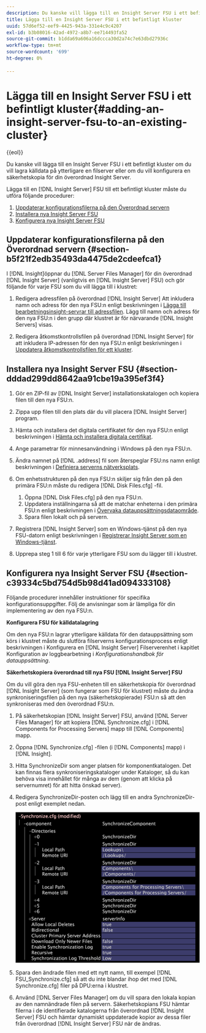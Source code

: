 ```yaml
---
description: Du kanske vill lägga till en Insight Server FSU i ett befintligt kluster om du vill lagra källdata på ytterligare en filserver eller om du vill konfigurera en säkerhetskopia för din överordnad Insight Server.
title: Lägga till en Insight Server FSU i ett befintligt kluster
uuid: 57d6ef52-eef9-4425-943a-331e4c9c4207
exl-id: b3b08016-42ad-4972-a8b7-ee714493fa52
source-git-commit: b1dda69a606a16dccca30d2a74c7e63dbd27936c
workflow-type: tm+mt
source-wordcount: '699'
ht-degree: 0%

---
```


# Lägga till en Insight Server FSU i ett befintligt kluster{#adding-an-insight-server-fsu-to-an-existing-cluster}

{{eol}}

Du kanske vill lägga till en Insight Server FSU i ett befintligt kluster om du vill lagra källdata på ytterligare en filserver eller om du vill konfigurera en säkerhetskopia för din överordnad Insight Server.

Lägga till en [!DNL Insight Server] FSU till ett befintligt kluster måste du utföra följande procedurer:

1. [Uppdaterar konfigurationsfilerna på den Överordnad servern](../../../../../home/c-inst-svr/c-install-ins-svr/c-ins-svr-clstrs/c-add-ins-svrs-ex-clstr/c-add-fsu-ex-clstr.md#section-b5f21f2edb35493da4475de2cdeefca1)
1. [Installera nya Insight Server FSU](../../../../../home/c-inst-svr/c-install-ins-svr/c-ins-svr-clstrs/c-add-ins-svrs-ex-clstr/c-add-fsu-ex-clstr.md#section-dddad299dd8642aa91cbe19a395ef3f4)
1. [Konfigurera nya Insight Server FSU](../../../../../home/c-inst-svr/c-install-ins-svr/c-ins-svr-clstrs/c-add-ins-svrs-ex-clstr/c-add-fsu-ex-clstr.md#section-c39334c5bd754d5b98d41ad094333108)

## Uppdaterar konfigurationsfilerna på den Överordnad servern {#section-b5f21f2edb35493da4475de2cdeefca1}

I [!DNL Insight]öppnar du [!DNL Server Files Manager] för din överordnad [!DNL Insight Server] (vanligtvis en [!DNL Insight Server] FSU) och gör följande för varje FSU som du vill lägga till i klustret:

1. Redigera adressfilen på överordnad [!DNL Insight Server] Att inkludera namn och adress för den nya FSU:n enligt beskrivningen i [Lägga till bearbetningsinsight-servrar till adressfilen](../../../../../home/c-inst-svr/c-install-ins-svr/c-ins-svr-clstrs/c-inst-ins-svr-clstr/c-inst-proc-clstr/c-config-mstr-ins-svr-clstr.md#section-2fe5298180164e8dbaa59ea6b6ff682d). Lägg till namn och adress för den nya FSU:n i den grupp där klustret är för närvarande [!DNL Insight Servers] visas.

1. Redigera åtkomstkontrollsfilen på överordnad [!DNL Insight Server] för att inkludera IP-adressen för den nya FSU:n enligt beskrivningen i [Uppdatera åtkomstkontrollsfilen för ett kluster](../../../../../home/c-inst-svr/c-install-ins-svr/c-ins-svr-clstrs/c-inst-ins-svr-clstr/c-inst-proc-clstr/c-config-mstr-ins-svr-clstr.md#section-fce1367d92a445168c35e9ca506e7d6b).

## Installera nya Insight Server FSU {#section-dddad299dd8642aa91cbe19a395ef3f4}

1. Gör en ZIP-fil av [!DNL Insight Server] installationskatalogen och kopiera filen till den nya FSU:n.
1. Zippa upp filen till den plats där du vill placera [!DNL Insight Server] program.
1. Hämta och installera det digitala certifikatet för den nya FSU:n enligt beskrivningen i [Hämta och installera digitala certifikat](../../../../../home/c-inst-svr/c-install-ins-svr/t-install-proc-inst-svr-dpu/c-dnld-dgtl-cert/c-dnld-dgtl-cert.md#concept-4f79c240492f4e52b6375b4b3bbefa17).
1. Ange parametrar för minnesanvändning i Windows på den nya FSU:n.
1. Ändra namnet på [!DNL .address] fil som återspeglar FSU:ns namn enligt beskrivningen i [Definiera serverns nätverksplats](../../../../../home/c-inst-svr/c-install-ins-svr/t-install-proc-inst-svr-dpu/c-svrs-ntwk-loc/c-svrs-ntwk-loc.md#concept-87dd2aa3448c415ca1285bc445a8c649).

1. Om enhetsstrukturen på den nya FSU:n skiljer sig från den på den primära FSU:n måste du redigera [!DNL Disk Files.cfg] -fil.

   1. Öppna [!DNL Disk Files.cfg] på den nya FSU:n.
   1. Uppdatera inställningarna så att de matchar enheterna i den primära FSU:n enligt beskrivningen i [Övervaka datauppsättningsdataområde](../../../../../home/c-inst-svr/c-admin-inst-svr/c-mntr-disk-spc/t-mntr-dtst-data-spc.md#task-6223fa2c718845678824a0a96df96a03).
   1. Spara filen lokalt och på servern.

1. Registrera [!DNL Insight Server] som en Windows-tjänst på den nya FSU-datorn enligt beskrivningen i [Registrerar Insight Server som en Windows-tjänst](../../../../../home/c-inst-svr/c-install-ins-svr/t-install-proc-inst-svr-dpu/c-reg-wdws-svc.md#concept-f2c7aa891d544a2595aa01d0d796a540).

1. Upprepa steg 1 till 6 för varje ytterligare FSU som du lägger till i klustret.

## Konfigurera nya Insight Server FSU {#section-c39334c5bd754d5b98d41ad094333108}

Följande procedurer innehåller instruktioner för specifika konfigurationsuppgifter. Följ de anvisningar som är lämpliga för din implementering av den nya FSU:n.

**Konfigurera FSU för källdatalagring**

Om den nya FSU:n lagrar ytterligare källdata för den datauppsättning som körs i klustret måste du slutföra filserverns konfigurationsprocess enligt beskrivningen i Konfigurera en [!DNL Insight Server] Filserverenhet i kapitlet Konfiguration av loggbearbetning i *Konfigurationshandbok för datauppsättning*.

**Säkerhetskopiera överordnad till nya FSU [!DNL Insight Server] FSU**

Om du vill göra den nya FSU-enheten till en säkerhetskopia för överordnad [!DNL Insight Server] (som fungerar som FSU för klustret) måste du ändra synkroniseringsfilen på den nya (säkerhetskopierade) FSU:n så att den synkroniseras med den överordnad FSU:n.

1. På säkerhetskopian [!DNL Insight Server] FSU, använd [!DNL Server Files Manager] för att kopiera [!DNL Synchronize.cfg] i [!DNL Components for Processing Servers] mapp till [!DNL Components] mapp.

1. Öppna [!DNL Synchronize.cfg] -filen (i [!DNL Components] mapp) i [!DNL Insight].

1. Hitta SynchronizeDir som anger platsen för komponentkatalogen. Det kan finnas flera synkroniseringskataloger under Kataloger, så du kan behöva visa innehållet för många av dem (genom att klicka på servernumret) för att hitta önskad server).
1. Redigera SynchronizeDir-posten och lägg till en andra SynchronizeDir-post enligt exemplet nedan.

   ![](assets/cfg_cluster_SynchronizeDirEditComponents.png)

1. Spara den ändrade filen med ett nytt namn, till exempel [!DNL FSU_Synchronize.cfg] så att du inte blandar ihop det med [!DNL Synchronize.cfg] filer på DPU:erna i klustret.

1. Använd [!DNL Server Files Manager] om du vill spara den lokala kopian av den namnändrade filen på servern. Säkerhetskopians FSU hämtar filerna i de identifierade katalogerna från överordnad [!DNL Insight Server] FSU och hämtar dynamiskt uppdaterade kopior av dessa filer från överordnad [!DNL Insight Server] FSU när de ändras.
